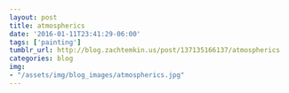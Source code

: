 ```yaml
---
layout: post
title: atmospherics
date: '2016-01-11T23:41:29-06:00'
tags: ['painting']
tumblr_url: http://blog.zachtemkin.us/post/137135166137/atmospherics
categories: blog
img:
- "/assets/img/blog_images/atmospherics.jpg" 
---
```

